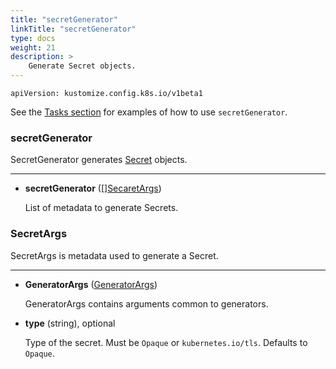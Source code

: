 ```yaml
---
title: "secretGenerator"
linkTitle: "secretGenerator"
type: docs
weight: 21
description: >
    Generate Secret objects.
---
```


`apiVersion: kustomize.config.k8s.io/v1beta1`

See the [Tasks section] for examples of how to use `secretGenerator`.

### secretGenerator
SecretGenerator generates [Secret] objects.

---

* **secretGenerator** ([][SecaretArgs](#secretargs))

    List of metadata to generate Secrets.


### SecretArgs
SecretArgs is metadata used to generate a Secret.

---

* **GeneratorArgs** ([GeneratorArgs](/docs/reference/api/common-definitions/generatorargs/))

    GeneratorArgs contains arguments common to generators.

* **type** (string), optional

    Type of the secret. Must be `Opaque` or `kubernetes.io/tls`. Defaults to `Opaque`.

[Tasks section]: /docs/tasks/secret_generator/
[Secret]: https://kubernetes.io/docs/reference/kubernetes-api/config-and-storage-resources/secret-v1/
